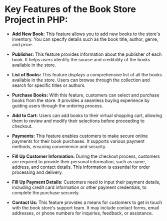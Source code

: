 # Key Features of the Book Store Project in PHP:

- **Add New Book:** This feature allows you to add new books to the store's inventory. You can specify details such as the book title, author, genre, and price.

- **Publisher:** This feature provides information about the publisher of each book. It helps users identify the source and credibility of the books available in the store.

- **List of Books:** This feature displays a comprehensive list of all the books available in the store. Users can browse through the collection and search for specific titles or authors.

- **Purchase Books:** With this feature, customers can select and purchase books from the store. It provides a seamless buying experience by guiding users through the ordering process.

- **Add to Cart:** Users can add books to their virtual shopping cart, allowing them to review and modify their selections before proceeding to checkout.

- **Payments:** This feature enables customers to make secure online payments for their book purchases. It supports various payment methods, ensuring convenience and security.

- **Fill Up Customer Information:** During the checkout process, customers are required to provide their personal information, such as name, address, and contact details. This information is essential for order processing and delivery.

- **Fill Up Payment Details:** Customers need to input their payment details, including credit card information or other payment credentials, to complete the purchase securely.

- **Contact Us:** This feature provides a means for customers to get in touch with the book store's support team. It may include contact forms, email addresses, or phone numbers for inquiries, feedback, or assistance.
